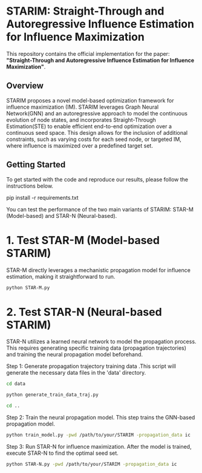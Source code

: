 # STARIM: Straight-Through and Autoregressive Influence Estimation for Influence Maximization

This repository contains the official implementation for the paper: **"Straight-Through and Autoregressive Influence Estimation for Influence Maximization"**.

## Overview

STARIM proposes a novel model-based optimization framework for influence maximization (IM). STARIM leverages Graph Neural Network(GNN) and an autoregressive approach to model the continuous evolution of node states, and incorporates Straight-Through Estimation(STE) to enable efficient end-to-end optimization over a continuous seed space. This design allows for the inclusion of additional constraints, such as varying costs for each seed node, or targeted IM, where influence is maximized over a predefined target set.

## Getting Started

To get started with the code and reproduce our results, please follow the instructions below.

pip install -r requirements.txt

You can test the performance of the two main variants of STARIM: STAR-M (Model-based) and STAR-N (Neural-based).

# 1. Test STAR-M (Model-based STARIM)
STAR-M directly leverages a mechanistic propagation model for influence estimation, making it straightforward to run.

```bash
python STAR-M.py
```

# 2. Test STAR-N (Neural-based STARIM)
STAR-N utilizes a learned neural network to model the propagation process. This requires generating specific training data (propagation trajectories) and training the neural propagation model beforehand.

Step 1: Generate propagation trajectory training data .This script will generate the necessary data files in the 'data' directory.

```bash
cd data

python generate_train_data_traj.py

cd ..
```

Step 2: Train the neural propagation model. This step trains the GNN-based propagation model.

```bash
python train_model.py -pwd /path/to/your/STARIM -propagation_data ic
```

Step 3: Run STAR-N for influence maximization. After the model is trained, execute STAR-N to find the optimal seed set.

```bash
python STAR-N.py -pwd /path/to/your/STARIM -propagation_data ic
```